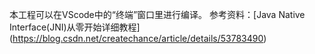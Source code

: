 本工程可以在VScode中的“终端”窗口里进行编译。
参考资料：[Java Native Interface(JNI)从零开始详细教程]
(https://blog.csdn.net/createchance/article/details/53783490)
